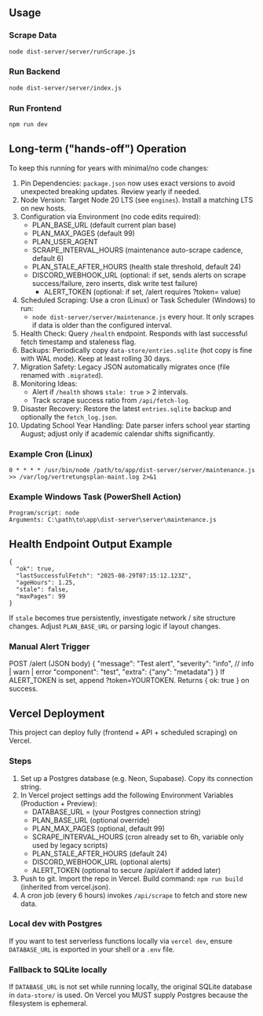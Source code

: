 ## Usage

### Scrape Data
```bash
node dist-server/server/runScrape.js
```

### Run Backend
```bash
node dist-server/server/index.js
```

### Run Frontend
```bash
npm run dev
```

## Long-term ("hands-off") Operation

To keep this running for years with minimal/no code changes:

1. Pin Dependencies: `package.json` now uses exact versions to avoid unexpected breaking updates. Review yearly if needed.
2. Node Version: Target Node 20 LTS (see `engines`). Install a matching LTS on new hosts.
3. Configuration via Environment (no code edits required):
	- PLAN_BASE_URL (default current plan base)  
	- PLAN_MAX_PAGES (default 99)  
	- PLAN_USER_AGENT  
	- SCRAPE_INTERVAL_HOURS (maintenance auto-scrape cadence, default 6)  
	- PLAN_STALE_AFTER_HOURS (health stale threshold, default 24)
	- DISCORD_WEBHOOK_URL (optional: if set, sends alerts on scrape success/failure, zero inserts, disk write test failure)
		- ALERT_TOKEN (optional: if set, /alert requires ?token= value)
4. Scheduled Scraping: Use a cron (Linux) or Task Scheduler (Windows) to run:
	- `node dist-server/server/maintenance.js` every hour. It only scrapes if data is older than the configured interval.
5. Health Check: Query `/health` endpoint. Responds with last successful fetch timestamp and staleness flag.
6. Backups: Periodically copy `data-store/entries.sqlite` (hot copy is fine with WAL mode). Keep at least rolling 30 days.
7. Migration Safety: Legacy JSON automatically migrates once (file renamed with `.migrated`).
8. Monitoring Ideas:
	- Alert if `/health` shows `stale: true` > 2 intervals.
	- Track scrape success ratio from `/api/fetch-log`.
9. Disaster Recovery: Restore the latest `entries.sqlite` backup and optionally the `fetch_log.json`.
10. Updating School Year Handling: Date parser infers school year starting August; adjust only if academic calendar shifts significantly.

### Example Cron (Linux)
```
0 * * * * /usr/bin/node /path/to/app/dist-server/server/maintenance.js >> /var/log/vertretungsplan-maint.log 2>&1
```

### Example Windows Task (PowerShell Action)
```
Program/script: node
Arguments: C:\path\to\app\dist-server\server\maintenance.js
```

## Health Endpoint Output Example
```
{
  "ok": true,
  "lastSuccessfulFetch": "2025-08-29T07:15:12.123Z",
  "ageHours": 1.25,
  "stale": false,
  "maxPages": 99
}
```

If `stale` becomes true persistently, investigate network / site structure changes. Adjust `PLAN_BASE_URL` or parsing logic if layout changes.

### Manual Alert Trigger
POST /alert  (JSON body)
{
	"message": "Test alert",
	"severity": "info",   // info | warn | error
	"component": "test",
	"extra": {"any": "metadata"}
}
If ALERT_TOKEN is set, append ?token=YOURTOKEN. Returns { ok: true } on success.

## Vercel Deployment

This project can deploy fully (frontend + API + scheduled scraping) on Vercel.

### Steps
1. Set up a Postgres database (e.g. Neon, Supabase). Copy its connection string.
2. In Vercel project settings add the following Environment Variables (Production + Preview):
	- DATABASE_URL = (your Postgres connection string)
	- PLAN_BASE_URL (optional override)
	- PLAN_MAX_PAGES (optional, default 99)
	- SCRAPE_INTERVAL_HOURS (cron already set to 6h, variable only used by legacy scripts)
	- PLAN_STALE_AFTER_HOURS (default 24)
	- DISCORD_WEBHOOK_URL (optional alerts)
	- ALERT_TOKEN (optional to secure /api/alert if added later)
3. Push to git. Import the repo in Vercel. Build command: `npm run build` (inherited from vercel.json).
4. A cron job (every 6 hours) invokes `/api/scrape` to fetch and store new data.

### Local dev with Postgres
If you want to test serverless functions locally via `vercel dev`, ensure `DATABASE_URL` is exported in your shell or a `.env` file.

### Fallback to SQLite locally
If `DATABASE_URL` is not set while running locally, the original SQLite database in `data-store/` is used. On Vercel you MUST supply Postgres because the filesystem is ephemeral.

